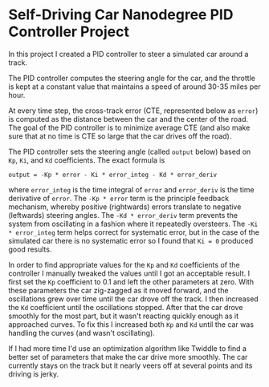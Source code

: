 # Self-Driving Car Nanodegree PID Controller Project
In this project I created a PID controller to steer a simulated car around a track.

The PID controller computes the steering angle for the car, and the throttle is kept at a constant value that maintains
a speed of around 30-35 miles per hour.

At every time step, the cross-track error (CTE, represented below as `error`) is computed as the distance
between the car and the center of the road. The goal of the PID controller is to
minimize average CTE (and also make sure that at no time is CTE so large that the car drives off
the road).

The PID controller sets the steering angle (called `output` below) based on `Kp`, `Ki`, and `Kd` coefficients.
The exact formula is

    output = -Kp * error - Ki * error_integ - Kd * error_deriv

where `error_integ` is the time integral of `error` and `error_deriv` is the time derivative of `error`.
The `-Kp * error` term is the principle feedback mechanism, whereby positive (rightwards) errors translate to negative
(leftwards) steering angles. The `-Kd * error_deriv` term prevents the system from oscillating in a fashion where it
repeatedly oversteers. The `-Ki * error_integ` term helps correct for systematic error, but in the case of the simulated
car there is no systematic error so I found that `Ki = 0` produced good results.

In order to find appropriate values for the `Kp` and `Kd` coefficients of the controller I manually tweaked the values
until I got an acceptable result. I first set the `Kp` coefficient to 0.1 and left the other parameters at zero.
With these parameters the car zig-zagged as it moved forward, and the oscillations grew over time until the car drove
off the track. I then increased the `Kd` coefficient until the oscillations stopped. After that the car drove smoothly
for the most part, but it wasn't reacting quickly enough as it approached curves. To fix this I increased both `Kp` and
`Kd` until the car was handling the curves (and wasn't oscillating).

If I had more time I'd use an optimization algorithm like Twiddle to find a better set of parameters that make the car
drive more smoothly. The car currently stays on the track but it nearly veers off at several points and its driving is
jerky.
